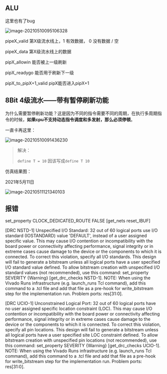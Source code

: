 ## ALU

这里也有了bug

![image-20210510095106328](https://i.loli.net/2021/05/10/P9XCSwJiVnGpyUv.png)



pipeX_valid  第X级流水线上，1 有效数据， 0 没有数据 / 空

pipeX_data  第X级流水线上的数据

pipX_allowin  能否被上一级刷新

pipX_readygo 能否用于刷新下一级

pipX_to_pipX+1_valid  pipX能否进入pipX+1



## 8Bit 4级流水——带有暂停刷新功能

为什么需要暂停刷新功能？这是因为不同的指令需要不同的周期，在执行多周期指令的时候，**如果cpu不支持动态指令调度和多发射，那么必须停顿**。



一直卡再这里：

![image-20210510091436230](https://i.loli.net/2021/05/10/no8Pj37QDvCpRVY.png)

> 解决：
>
> `define T = 10` 因该写成`define T 10`

仿真结果图：

2021年5月11日

![image-20210511121340103](https://i.loli.net/2021/05/11/xLco7CFNsXPhDdJ.png)



## 报错

set_property CLOCK_DEDICATED_ROUTE FALSE [get_nets reset_IBUF]



[DRC NSTD-1] Unspecified I/O Standard: 32 out of 60 logical ports use I/O standard (IOSTANDARD) value 'DEFAULT', instead of a user assigned specific value. This may cause I/O contention or incompatibility with the board power or connectivity affecting performance, signal integrity or in extreme cases cause damage to the device or the components to which it is connected. To correct this violation, specify all I/O standards. This design will fail to generate a bitstream unless all logical ports have a user specified I/O standard value defined. To allow bitstream creation with unspecified I/O standard values (not recommended), use this command: set_property SEVERITY {Warning} [get_drc_checks NSTD-1].  NOTE: When using the Vivado Runs infrastructure (e.g. launch_runs Tcl command), add this command to a .tcl file and add that file as a pre-hook for write_bitstream step for the implementation run. Problem ports: res[31:0].



[DRC UCIO-1] Unconstrained Logical Port: 32 out of 60 logical ports have no user assigned specific location constraint (LOC). This may cause I/O contention or incompatibility with the board power or connectivity affecting performance, signal integrity or in extreme cases cause damage to the device or the components to which it is connected. To correct this violation, specify all pin locations. This design will fail to generate a bitstream unless all logical ports have a user specified site LOC constraint defined.  To allow bitstream creation with unspecified pin locations (not recommended), use this command: set_property SEVERITY {Warning} [get_drc_checks UCIO-1].  NOTE: When using the Vivado Runs infrastructure (e.g. launch_runs Tcl command), add this command to a .tcl file and add that file as a pre-hook for write_bitstream step for the implementation run.  Problem ports: res[31:0].